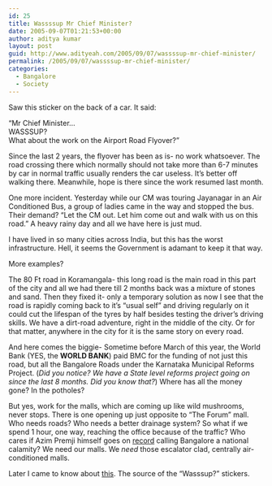 ```yaml
---
id: 25
title: Wassssup Mr Chief Minister?
date: 2005-09-07T01:21:53+00:00
author: aditya kumar
layout: post
guid: http://www.adityeah.com/2005/09/07/wassssup-mr-chief-minister/
permalink: /2005/09/07/wassssup-mr-chief-minister/
categories:
  - Bangalore
  - Society
---
```

Saw this sticker on the back of a car. It said:  
  
&#8220;Mr Chief Minister&#8230;  
WASSSUP?  
What about the work on the Airport Road Flyover?&#8221;  
  
Since the last 2 years, the flyover has been as is- no work whatsoever. The road crossing there which normally should not take more than 6-7 minutes by car in normal traffic usually renders the car useless. It&#8217;s better off walking there. Meanwhile, hope is there since the work resumed last month.  
  
One more incident. Yesterday while our CM was touring Jayanagar in an Air Conditioned Bus, a group of ladies came in the way and stopped the bus. Their demand? &#8220;Let the CM out. Let him come out and walk with us on this road.&#8221; A heavy rainy day and all we have here is just mud.

I have lived in so many cities across India, but this has the worst infrastructure. Hell, it seems the Government is adamant to keep it that way. 

More examples?  
  
The 80 Ft road in Koramangala- this long road is the main road in this part of the city and all we had there till 2 months back was a mixture of stones and sand. Then they fixed it- only a temporary solution as now I see that the road is rapidly coming back to it&#8217;s &#8220;usual self&#8221; and driving regularly on it could cut the lifespan of the tyres by half besides testing the driver&#8217;s driving skills. We have a dirt-road adventure, right in the middle of the city. Or for that matter, anywhere in the city for it is the same story on every road.

And here comes the biggie- Sometime before March of this year, the World Bank (YES, the **WORLD BANK**) paid BMC for the funding of not just this road, but all the Bangalore Roads under the Karnataka Municipal Reforms Project. (_Did you notice? We have a State level reforms project going on since the last 8 months. Did you know that?_) Where has all the money gone? In the potholes?

But yes, work for the malls, which are coming up like wild mushrooms, never stops. There is one opening up just opposite to &#8220;The Forum&#8221; mall. Who needs roads? Who needs a better drainage system? So what if we spend 1 hour, one way, reaching the office because of the traffic? Who cares if Azim Premji himself goes on [record](http://www.expressindia.com/fullstory.php?newsid=53698) calling Bangalore a national calamity? We need our malls. We _need_ those escalator clad, centrally air-conditioned malls.

Later I came to know about [this](http://www.pacindia.org/pressnote). The source of the &#8220;Wasssup?&#8221; stickers.